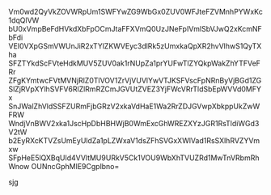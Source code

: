 Vm0wd2QyVkZOVWRpUm1SWFYwZG9WbGx0ZUV0WFJteFZVMnhPYWxKc1dqQlVW
bU0xVmpBeFdHVkdXbFpOCmJtaFFXVmQ0UzJNeFpIVmlSbVJwQ2xKcmNFbFdi
VEI0VXpGSmVWUnJiR2xTYlZKWVEyc3dlRk5zUmxkaQpXR2hvVlhwS1QyTXha
SFZTYkdScFVteHdkMUV5ZUV0ak1rNUpZa1prYUFwTlZYQkpWakZhYTFVeFRr
ZFgKYmtwcFVtMVNjRlZ0TlVOV1ZrVjVUVlYwVTJKSFVscFpNRnByVjBGd1ZG
SlZjRVpXYlhSVFV6RlZlRmRZCmJGVUtZVEZ3YjFWcVRrTldSbEpWVVd0MFYx
SnJWalZhVldSSFZURmFjbGRzV2xkaVdHaE1Wa2RrZDJGVwpXbkppUkZwWFRW
WndjVnBWV2xka1JscHpDbHBHWjB0WmExcGhWREZXYzJGR1RsTldiWGd3V2tW
b2EyRXcKTVZsUmEyUldZa1pLZWxaV1dsZFhSVGxXWlVad1RsSXlhRVZYVmxw
SFpHeE5lQXBqUld4VVltMU9URkV5Ck1VOU9WbXhTVUZRd1MwTnVRbmRhWnow
OUNncGphMlE9Cgplbno=

sjg
